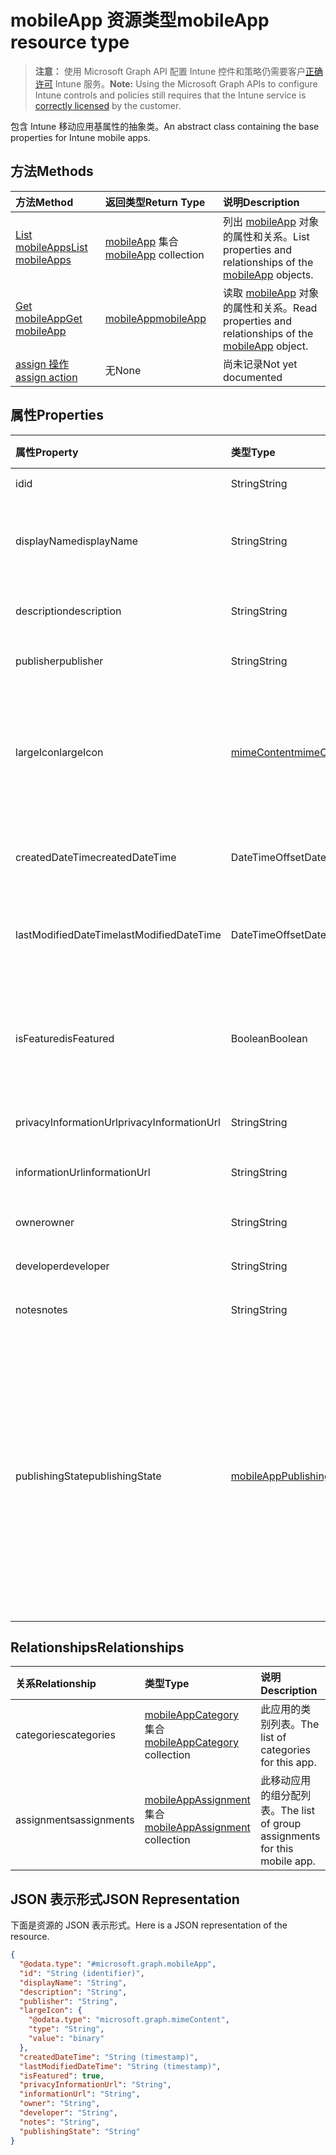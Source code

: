 # <a name="mobileapp-resource-type"></a><span data-ttu-id="d348a-101">mobileApp 资源类型</span><span class="sxs-lookup"><span data-stu-id="d348a-101">mobileApp resource type</span></span>

> <span data-ttu-id="d348a-102">**注意：** 使用 Microsoft Graph API 配置 Intune 控件和策略仍需要客户[正确许可](https://go.microsoft.com/fwlink/?linkid=839381) Intune 服务。</span><span class="sxs-lookup"><span data-stu-id="d348a-102">**Note:** Using the Microsoft Graph APIs to configure Intune controls and policies still requires that the Intune service is [correctly licensed](https://go.microsoft.com/fwlink/?linkid=839381) by the customer.</span></span>

<span data-ttu-id="d348a-103">包含 Intune 移动应用基属性的抽象类。</span><span class="sxs-lookup"><span data-stu-id="d348a-103">An abstract class containing the base properties for Intune mobile apps.</span></span>
## <a name="methods"></a><span data-ttu-id="d348a-104">方法</span><span class="sxs-lookup"><span data-stu-id="d348a-104">Methods</span></span>
|<span data-ttu-id="d348a-105">方法</span><span class="sxs-lookup"><span data-stu-id="d348a-105">Method</span></span>|<span data-ttu-id="d348a-106">返回类型</span><span class="sxs-lookup"><span data-stu-id="d348a-106">Return Type</span></span>|<span data-ttu-id="d348a-107">说明</span><span class="sxs-lookup"><span data-stu-id="d348a-107">Description</span></span>|
|:---|:---|:---|
|[<span data-ttu-id="d348a-108">List mobileApps</span><span class="sxs-lookup"><span data-stu-id="d348a-108">List mobileApps</span></span>](../api/intune_apps_mobileapp_list.md)|<span data-ttu-id="d348a-109">[mobileApp](../resources/intune_apps_mobileapp.md) 集合</span><span class="sxs-lookup"><span data-stu-id="d348a-109">[mobileApp](../resources/intune_apps_mobileapp.md) collection</span></span>|<span data-ttu-id="d348a-110">列出 [mobileApp](../resources/intune_apps_mobileapp.md) 对象的属性和关系。</span><span class="sxs-lookup"><span data-stu-id="d348a-110">List properties and relationships of the [mobileApp](../resources/intune_apps_mobileapp.md) objects.</span></span>|
|[<span data-ttu-id="d348a-111">Get mobileApp</span><span class="sxs-lookup"><span data-stu-id="d348a-111">Get mobileApp</span></span>](../api/intune_apps_mobileapp_get.md)|[<span data-ttu-id="d348a-112">mobileApp</span><span class="sxs-lookup"><span data-stu-id="d348a-112">mobileApp</span></span>](../resources/intune_apps_mobileapp.md)|<span data-ttu-id="d348a-113">读取 [mobileApp](../resources/intune_apps_mobileapp.md) 对象的属性和关系。</span><span class="sxs-lookup"><span data-stu-id="d348a-113">Read properties and relationships of the [mobileApp](../resources/intune_apps_mobileapp.md) object.</span></span>|
|[<span data-ttu-id="d348a-114">assign 操作</span><span class="sxs-lookup"><span data-stu-id="d348a-114">assign action</span></span>](../api/intune_apps_mobileapp_assign.md)|<span data-ttu-id="d348a-115">无</span><span class="sxs-lookup"><span data-stu-id="d348a-115">None</span></span>|<span data-ttu-id="d348a-116">尚未记录</span><span class="sxs-lookup"><span data-stu-id="d348a-116">Not yet documented</span></span>|

## <a name="properties"></a><span data-ttu-id="d348a-117">属性</span><span class="sxs-lookup"><span data-stu-id="d348a-117">Properties</span></span>
|<span data-ttu-id="d348a-118">属性</span><span class="sxs-lookup"><span data-stu-id="d348a-118">Property</span></span>|<span data-ttu-id="d348a-119">类型</span><span class="sxs-lookup"><span data-stu-id="d348a-119">Type</span></span>|<span data-ttu-id="d348a-120">说明</span><span class="sxs-lookup"><span data-stu-id="d348a-120">Description</span></span>|
|:---|:---|:---|
|<span data-ttu-id="d348a-121">id</span><span class="sxs-lookup"><span data-stu-id="d348a-121">id</span></span>|<span data-ttu-id="d348a-122">String</span><span class="sxs-lookup"><span data-stu-id="d348a-122">String</span></span>|<span data-ttu-id="d348a-123">实体的键。</span><span class="sxs-lookup"><span data-stu-id="d348a-123">Key of the entity.</span></span>|
|<span data-ttu-id="d348a-124">displayName</span><span class="sxs-lookup"><span data-stu-id="d348a-124">displayName</span></span>|<span data-ttu-id="d348a-125">String</span><span class="sxs-lookup"><span data-stu-id="d348a-125">String</span></span>|<span data-ttu-id="d348a-126">管理员提供或导入的应用标题。</span><span class="sxs-lookup"><span data-stu-id="d348a-126">The admin provided or imported title of the app.</span></span>|
|<span data-ttu-id="d348a-127">description</span><span class="sxs-lookup"><span data-stu-id="d348a-127">description</span></span>|<span data-ttu-id="d348a-128">String</span><span class="sxs-lookup"><span data-stu-id="d348a-128">String</span></span>|<span data-ttu-id="d348a-129">应用的说明。</span><span class="sxs-lookup"><span data-stu-id="d348a-129">The description of the app.</span></span>|
|<span data-ttu-id="d348a-130">publisher</span><span class="sxs-lookup"><span data-stu-id="d348a-130">publisher</span></span>|<span data-ttu-id="d348a-131">String</span><span class="sxs-lookup"><span data-stu-id="d348a-131">String</span></span>|<span data-ttu-id="d348a-132">应用的发布者。</span><span class="sxs-lookup"><span data-stu-id="d348a-132">The publisher of the app.</span></span>|
|<span data-ttu-id="d348a-133">largeIcon</span><span class="sxs-lookup"><span data-stu-id="d348a-133">largeIcon</span></span>|[<span data-ttu-id="d348a-134">mimeContent</span><span class="sxs-lookup"><span data-stu-id="d348a-134">mimeContent</span></span>](../resources/intune_shared_mimecontent.md)|<span data-ttu-id="d348a-135">要显示在应用详细信息中并用于图标上传的大图标。</span><span class="sxs-lookup"><span data-stu-id="d348a-135">The large icon, to be displayed in the app details and used for upload of the icon.</span></span>|
|<span data-ttu-id="d348a-136">createdDateTime</span><span class="sxs-lookup"><span data-stu-id="d348a-136">createdDateTime</span></span>|<span data-ttu-id="d348a-137">DateTimeOffset</span><span class="sxs-lookup"><span data-stu-id="d348a-137">DateTimeOffset</span></span>|<span data-ttu-id="d348a-138">创建应用的日期和时间。</span><span class="sxs-lookup"><span data-stu-id="d348a-138">The date and time the app was created.</span></span>|
|<span data-ttu-id="d348a-139">lastModifiedDateTime</span><span class="sxs-lookup"><span data-stu-id="d348a-139">lastModifiedDateTime</span></span>|<span data-ttu-id="d348a-140">DateTimeOffset</span><span class="sxs-lookup"><span data-stu-id="d348a-140">DateTimeOffset</span></span>|<span data-ttu-id="d348a-141">上次修改应用的日期和时间。</span><span class="sxs-lookup"><span data-stu-id="d348a-141">The date and time the app was last modified.</span></span>|
|<span data-ttu-id="d348a-142">isFeatured</span><span class="sxs-lookup"><span data-stu-id="d348a-142">isFeatured</span></span>|<span data-ttu-id="d348a-143">Boolean</span><span class="sxs-lookup"><span data-stu-id="d348a-143">Boolean</span></span>|<span data-ttu-id="d348a-144">指示应用是否被管理员标记为特色的值。</span><span class="sxs-lookup"><span data-stu-id="d348a-144">The value indicating whether the app is marked as featured by the admin.</span></span>|
|<span data-ttu-id="d348a-145">privacyInformationUrl</span><span class="sxs-lookup"><span data-stu-id="d348a-145">privacyInformationUrl</span></span>|<span data-ttu-id="d348a-146">String</span><span class="sxs-lookup"><span data-stu-id="d348a-146">String</span></span>|<span data-ttu-id="d348a-147">隐私声明 Url。</span><span class="sxs-lookup"><span data-stu-id="d348a-147">The privacy statement Url.</span></span>|
|<span data-ttu-id="d348a-148">informationUrl</span><span class="sxs-lookup"><span data-stu-id="d348a-148">informationUrl</span></span>|<span data-ttu-id="d348a-149">String</span><span class="sxs-lookup"><span data-stu-id="d348a-149">String</span></span>|<span data-ttu-id="d348a-150">详细信息 Url。</span><span class="sxs-lookup"><span data-stu-id="d348a-150">The more information Url.</span></span>|
|<span data-ttu-id="d348a-151">owner</span><span class="sxs-lookup"><span data-stu-id="d348a-151">owner</span></span>|<span data-ttu-id="d348a-152">String</span><span class="sxs-lookup"><span data-stu-id="d348a-152">String</span></span>|<span data-ttu-id="d348a-153">应用的所有者。</span><span class="sxs-lookup"><span data-stu-id="d348a-153">The owner of the app.</span></span>|
|<span data-ttu-id="d348a-154">developer</span><span class="sxs-lookup"><span data-stu-id="d348a-154">developer</span></span>|<span data-ttu-id="d348a-155">String</span><span class="sxs-lookup"><span data-stu-id="d348a-155">String</span></span>|<span data-ttu-id="d348a-156">应用的开发者。</span><span class="sxs-lookup"><span data-stu-id="d348a-156">The developer of the app.</span></span>|
|<span data-ttu-id="d348a-157">notes</span><span class="sxs-lookup"><span data-stu-id="d348a-157">notes</span></span>|<span data-ttu-id="d348a-158">String</span><span class="sxs-lookup"><span data-stu-id="d348a-158">String</span></span>|<span data-ttu-id="d348a-159">应用的备注。</span><span class="sxs-lookup"><span data-stu-id="d348a-159">Notes for the app.</span></span>|
|<span data-ttu-id="d348a-160">publishingState</span><span class="sxs-lookup"><span data-stu-id="d348a-160">publishingState</span></span>|[<span data-ttu-id="d348a-161">mobileAppPublishingState</span><span class="sxs-lookup"><span data-stu-id="d348a-161">mobileAppPublishingState</span></span>](../resources/intune_apps_mobileapppublishingstate.md)|<span data-ttu-id="d348a-162">应用的发布状态。</span><span class="sxs-lookup"><span data-stu-id="d348a-162">The publishing state for the app.</span></span> <span data-ttu-id="d348a-163">除非应用已发布，否则无法分配应用。</span><span class="sxs-lookup"><span data-stu-id="d348a-163">The app cannot be assigned unless the app is published.</span></span> <span data-ttu-id="d348a-164">可取值为：`notPublished`、`processing`、`published`。</span><span class="sxs-lookup"><span data-stu-id="d348a-164">Possible values are: `notPublished`, `processing`, `published`.</span></span>|

## <a name="relationships"></a><span data-ttu-id="d348a-165">Relationships</span><span class="sxs-lookup"><span data-stu-id="d348a-165">Relationships</span></span>
|<span data-ttu-id="d348a-166">关系</span><span class="sxs-lookup"><span data-stu-id="d348a-166">Relationship</span></span>|<span data-ttu-id="d348a-167">类型</span><span class="sxs-lookup"><span data-stu-id="d348a-167">Type</span></span>|<span data-ttu-id="d348a-168">说明</span><span class="sxs-lookup"><span data-stu-id="d348a-168">Description</span></span>|
|:---|:---|:---|
|<span data-ttu-id="d348a-169">categories</span><span class="sxs-lookup"><span data-stu-id="d348a-169">categories</span></span>|<span data-ttu-id="d348a-170">[mobileAppCategory](../resources/intune_apps_mobileappcategory.md) 集合</span><span class="sxs-lookup"><span data-stu-id="d348a-170">[mobileAppCategory](../resources/intune_apps_mobileappcategory.md) collection</span></span>|<span data-ttu-id="d348a-171">此应用的类别列表。</span><span class="sxs-lookup"><span data-stu-id="d348a-171">The list of categories for this app.</span></span>|
|<span data-ttu-id="d348a-172">assignments</span><span class="sxs-lookup"><span data-stu-id="d348a-172">assignments</span></span>|<span data-ttu-id="d348a-173">[mobileAppAssignment](../resources/intune_apps_mobileappassignment.md) 集合</span><span class="sxs-lookup"><span data-stu-id="d348a-173">[mobileAppAssignment](../resources/intune_apps_mobileappassignment.md) collection</span></span>|<span data-ttu-id="d348a-174">此移动应用的组分配列表。</span><span class="sxs-lookup"><span data-stu-id="d348a-174">The list of group assignments for this mobile app.</span></span>|

## <a name="json-representation"></a><span data-ttu-id="d348a-175">JSON 表示形式</span><span class="sxs-lookup"><span data-stu-id="d348a-175">JSON Representation</span></span>
<span data-ttu-id="d348a-176">下面是资源的 JSON 表示形式。</span><span class="sxs-lookup"><span data-stu-id="d348a-176">Here is a JSON representation of the resource.</span></span>
<!-- {
  "blockType": "resource",
  "keyProperty": "id",
  "@odata.type": "microsoft.graph.mobileApp"
}
-->
``` json
{
  "@odata.type": "#microsoft.graph.mobileApp",
  "id": "String (identifier)",
  "displayName": "String",
  "description": "String",
  "publisher": "String",
  "largeIcon": {
    "@odata.type": "microsoft.graph.mimeContent",
    "type": "String",
    "value": "binary"
  },
  "createdDateTime": "String (timestamp)",
  "lastModifiedDateTime": "String (timestamp)",
  "isFeatured": true,
  "privacyInformationUrl": "String",
  "informationUrl": "String",
  "owner": "String",
  "developer": "String",
  "notes": "String",
  "publishingState": "String"
}
```



